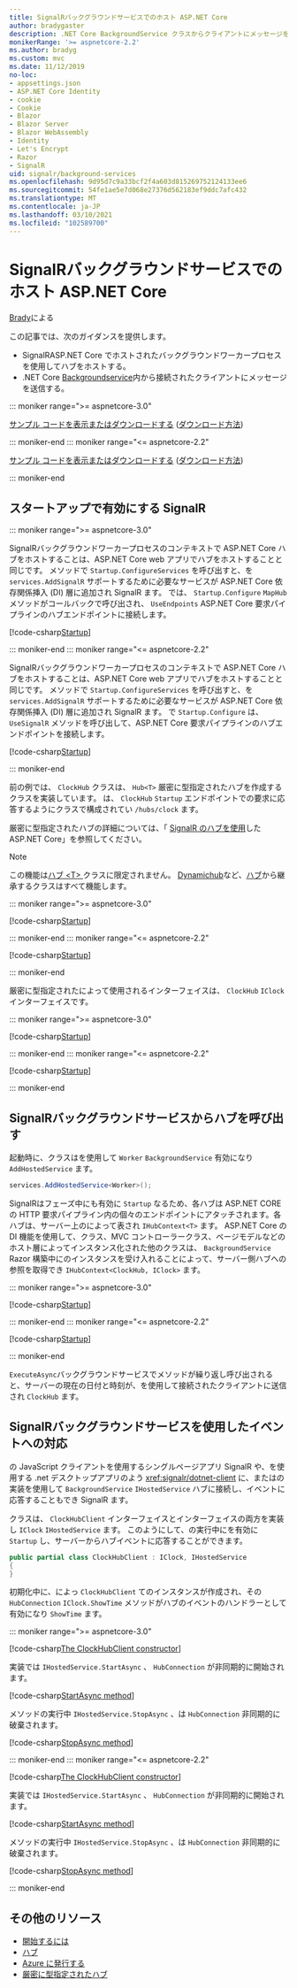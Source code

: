 ```yaml
---
title: SignalRバックグラウンドサービスでのホスト ASP.NET Core
author: bradygaster
description: .NET Core BackgroundService クラスからクライアントにメッセージを送信する方法について説明 SignalR します。
monikerRange: '>= aspnetcore-2.2'
ms.author: bradyg
ms.custom: mvc
ms.date: 11/12/2019
no-loc:
- appsettings.json
- ASP.NET Core Identity
- cookie
- Cookie
- Blazor
- Blazor Server
- Blazor WebAssembly
- Identity
- Let's Encrypt
- Razor
- SignalR
uid: signalr/background-services
ms.openlocfilehash: 9d95d7c9a33bcf2f4a603d815269752124133ee6
ms.sourcegitcommit: 54fe1ae5e7d068e27376d562183ef9ddc7afc432
ms.translationtype: MT
ms.contentlocale: ja-JP
ms.lasthandoff: 03/10/2021
ms.locfileid: "102589700"
---
```

# <a name="host-aspnet-core-signalr-in-background-services"></a>SignalRバックグラウンドサービスでのホスト ASP.NET Core

[Brady](https://twitter.com/bradygaster)による

この記事では、次のガイダンスを提供します。

* SignalRASP.NET Core でホストされたバックグラウンドワーカープロセスを使用してハブをホストする。
* .NET Core [Backgroundservice](xref:Microsoft.Extensions.Hosting.BackgroundService)内から接続されたクライアントにメッセージを送信する。

::: moniker range=">= aspnetcore-3.0"

[サンプル コードを表示またはダウンロードする](https://github.com/dotnet/AspNetCore.Docs/tree/main/aspnetcore/signalr/background-service/samples/3.x) ([ダウンロード方法](xref:index#how-to-download-a-sample))

::: moniker-end
::: moniker range="<= aspnetcore-2.2"

[サンプル コードを表示またはダウンロードする](https://github.com/dotnet/AspNetCore.Docs/tree/main/aspnetcore/signalr/background-service/samples/2.2) ([ダウンロード方法](xref:index#how-to-download-a-sample))

::: moniker-end

## <a name="enable-signalr-in-startup"></a>スタートアップで有効にする SignalR

::: moniker range=">= aspnetcore-3.0"

SignalRバックグラウンドワーカープロセスのコンテキストで ASP.NET Core ハブをホストすることは、ASP.NET Core web アプリでハブをホストすることと同じです。 メソッドで `Startup.ConfigureServices` を呼び出すと、を `services.AddSignalR` サポートするために必要なサービスが ASP.NET Core 依存関係挿入 (DI) 層に追加され SignalR ます。 では、 `Startup.Configure` `MapHub` メソッドがコールバックで呼び出され、 `UseEndpoints` ASP.NET Core 要求パイプラインのハブエンドポイントに接続します。

[!code-csharp[Startup](background-service/samples/3.x/Server/Startup.cs?name=Startup)]

::: moniker-end
::: moniker range="<= aspnetcore-2.2"

SignalRバックグラウンドワーカープロセスのコンテキストで ASP.NET Core ハブをホストすることは、ASP.NET Core web アプリでハブをホストすることと同じです。 メソッドで `Startup.ConfigureServices` を呼び出すと、を `services.AddSignalR` サポートするために必要なサービスが ASP.NET Core 依存関係挿入 (DI) 層に追加され SignalR ます。 で `Startup.Configure` は、 `UseSignalR` メソッドを呼び出して、ASP.NET Core 要求パイプラインのハブエンドポイントを接続します。

[!code-csharp[Startup](background-service/samples/2.2/Server/Startup.cs?name=Startup)]

::: moniker-end

前の例では、 `ClockHub` クラスは、 `Hub<T>` 厳密に型指定されたハブを作成するクラスを実装しています。 は、 `ClockHub` `Startup` エンドポイントでの要求に応答するようにクラスで構成されてい `/hubs/clock` ます。

厳密に型指定されたハブの詳細については、「 [ SignalR のハブを使用](xref:signalr/hubs#strongly-typed-hubs)した ASP.NET Core」を参照してください。

> [!NOTE]
> この機能は[ハブ \<T> ](xref:Microsoft.AspNetCore.SignalR.Hub`1)クラスに限定されません。 [Dynamichub](xref:Microsoft.AspNetCore.SignalR.DynamicHub)など、[ハブ](xref:Microsoft.AspNetCore.SignalR.Hub)から継承するクラスはすべて機能します。

::: moniker range=">= aspnetcore-3.0"

[!code-csharp[Startup](background-service/samples/3.x/Server/ClockHub.cs?name=ClockHub)]

::: moniker-end
::: moniker range="<= aspnetcore-2.2"

[!code-csharp[Startup](background-service/samples/2.2/Server/ClockHub.cs?name=ClockHub)]

::: moniker-end

厳密に型指定されたによって使用されるインターフェイスは、 `ClockHub` `IClock` インターフェイスです。

::: moniker range=">= aspnetcore-3.0"

[!code-csharp[Startup](background-service/samples/3.x/HubServiceInterfaces/IClock.cs?name=IClock)]

::: moniker-end
::: moniker range="<= aspnetcore-2.2"

[!code-csharp[Startup](background-service/samples/2.2/HubServiceInterfaces/IClock.cs?name=IClock)]

::: moniker-end

## <a name="call-a-signalr-hub-from-a-background-service"></a>SignalRバックグラウンドサービスからハブを呼び出す

起動時に、クラスはを使用して `Worker` `BackgroundService` 有効になり `AddHostedService` ます。

```csharp
services.AddHostedService<Worker>();
```

SignalRはフェーズ中にも有効に `Startup` なるため、各ハブは ASP.NET CORE の HTTP 要求パイプライン内の個々のエンドポイントにアタッチされます。各ハブは、サーバー上のによって表され `IHubContext<T>` ます。 ASP.NET Core の DI 機能を使用して、クラス、MVC コントローラークラス、ページモデルなどのホスト層によってインスタンス化された他のクラスは、 `BackgroundService` Razor 構築中にのインスタンスを受け入れることによって、サーバー側ハブへの参照を取得でき `IHubContext<ClockHub, IClock>` ます。

::: moniker range=">= aspnetcore-3.0"

[!code-csharp[Startup](background-service/samples/3.x/Server/Worker.cs?name=Worker)]

::: moniker-end
::: moniker range="<= aspnetcore-2.2"

[!code-csharp[Startup](background-service/samples/2.2/Server/Worker.cs?name=Worker)]

::: moniker-end

`ExecuteAsync`バックグラウンドサービスでメソッドが繰り返し呼び出されると、サーバーの現在の日付と時刻が、を使用して接続されたクライアントに送信され `ClockHub` ます。

## <a name="react-to-signalr-events-with-background-services"></a>SignalRバックグラウンドサービスを使用したイベントへの対応

の JavaScript クライアントを使用するシングルページアプリ SignalR や、を使用する .net デスクトップアプリのよう <xref:signalr/dotnet-client> に、またはの実装を使用して `BackgroundService` `IHostedService` ハブに接続し、イベントに応答することもでき SignalR ます。

クラスは、 `ClockHubClient` インターフェイスとインターフェイスの両方を実装し `IClock` `IHostedService` ます。 このようにして、の実行中にを有効に `Startup` し、サーバーからハブイベントに応答することができます。

```csharp
public partial class ClockHubClient : IClock, IHostedService
{
}
```

初期化中に、によっ `ClockHubClient` てのインスタンスが作成され、その `HubConnection` `IClock.ShowTime` メソッドがハブのイベントのハンドラーとして有効になり `ShowTime` ます。

::: moniker range=">= aspnetcore-3.0"

[!code-csharp[The ClockHubClient constructor](background-service/samples/3.x/Clients.ConsoleTwo/ClockHubClient.cs?name=ClockHubClientCtor)]

実装では `IHostedService.StartAsync` 、 `HubConnection` が非同期的に開始されます。

[!code-csharp[StartAsync method](background-service/samples/3.x/Clients.ConsoleTwo/ClockHubClient.cs?name=StartAsync)]

メソッドの実行中 `IHostedService.StopAsync` 、は `HubConnection` 非同期的に破棄されます。

[!code-csharp[StopAsync method](background-service/samples/3.x/Clients.ConsoleTwo/ClockHubClient.cs?name=StopAsync)]

::: moniker-end
::: moniker range="<= aspnetcore-2.2"

[!code-csharp[The ClockHubClient constructor](background-service/samples/2.2/Clients.ConsoleTwo/ClockHubClient.cs?name=ClockHubClientCtor)]

実装では `IHostedService.StartAsync` 、 `HubConnection` が非同期的に開始されます。

[!code-csharp[StartAsync method](background-service/samples/2.2/Clients.ConsoleTwo/ClockHubClient.cs?name=StartAsync)]

メソッドの実行中 `IHostedService.StopAsync` 、は `HubConnection` 非同期的に破棄されます。

[!code-csharp[StopAsync method](background-service/samples/2.2/Clients.ConsoleTwo/ClockHubClient.cs?name=StopAsync)]

::: moniker-end

## <a name="additional-resources"></a>その他のリソース

* [開始するには](xref:tutorials/signalr)
* [ハブ](xref:signalr/hubs)
* [Azure に発行する](xref:signalr/publish-to-azure-web-app)
* [厳密に型指定されたハブ](xref:signalr/hubs#strongly-typed-hubs)
